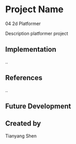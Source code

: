 # Project Name
04 2d Platformer

Description
platformer project

## Implementation
..

## References
..
## Future Development

## Created by
Tianyang Shen
